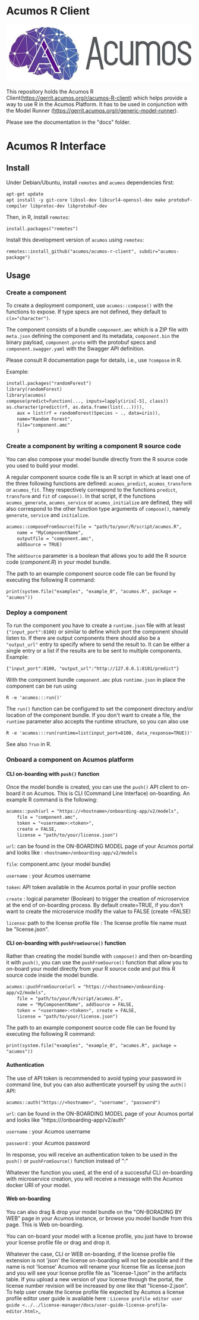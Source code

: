 <!---
.. ===============LICENSE_START=======================================================
.. Acumos CC-BY-4.0
.. ===================================================================================
.. Copyright (C) 2017-2018 AT&T Intellectual Property & Tech Mahindra. All rights reserved.
.. ===================================================================================
.. This Acumos documentation file is distributed by AT&T and Tech Mahindra
.. under the Creative Commons Attribution 4.0 International License (the "License");
.. you may not use this file except in compliance with the License.
.. You may obtain a copy of the License at
..
.. http://creativecommons.org/licenses/by/4.0
..
.. This file is distributed on an "AS IS" BASIS,
.. WITHOUT WARRANTIES OR CONDITIONS OF ANY KIND, either express or implied.
.. See the License for the specific language governing permissions and
.. limitations under the License.
.. ===============LICENSE_END=========================================================
-->

# Acumos R Client
![Acumoslogo](/docs/images/Acumos_logo_white.png)


 This repository holds the Acumos R Client(https://gerrit.acumos.org/r/acumos-R-client) which helps provide a way to use R in the Acumos Platform.
 It has to be used in conjunction with the Model Runner (https://gerrit.acumos.org/r/generic-model-runner).


Please see the documentation in the "docs" folder.

# Acumos R Interface

## Install

Under Debian/Ubuntu, install `remotes` and `acumos` dependencies first:

    apt-get update
	apt install -y git-core libssl-dev libcurl4-openssl-dev make protobuf-compiler libprotoc-dev libprotobuf-dev

Then, in R, install `remotes`:

    install.packages("remotes")

Install this development version of `acumos` using `remotes`:

    remotes::install_github("acumos/acumos-r-client", subdir="acumos-package")

## Usage

### Create a component

To create a deployment component, use `acumos::compose()` with the functions to expose. If type specs are not defined, they default to `c(x="character")`.

The component consists of a bundle `component.amc` which is a ZIP file with `meta.json` defining the component and its metadata, `component.bin` the binary payload, `component.proto` with the protobuf specs
and `component.swagger.yaml` with the Swagger API definition.

Please consult R documentation page for details, i.e., use `?compose` in R.

Example:
    
    install.packages("randomForest")
    library(randomForest)
    library(acumos)
    compose(predict=function(..., inputs=lapply(iris[-5], class)) as.character(predict(rf, as.data.frame(list(...)))),
        aux = list(rf = randomForest(Species ~ ., data=iris)),
        name="Random Forest",
        file="component.amc"
        )

### Create a component by writing a component R source code

You can also compose your model bundle directly from the R source code you used to build your model.

A regular component source code file is an R script in which at least one of the three following functions are defined:
`acumos_predict`, `acumos_transform` or `acumos_fit`. They respectively correspond to the functions `predict`, `transform`
and `fit` of `compose()`. In that script, if the functions `acumos_generate`, `acumos_service` or `acumos_initialize` are defined,
they will also correspond to the other function type arguments of `compose()`, namely `generate`, `service` and `initialize`.

    acumos::composeFromSource(file = "path/to/your/R/script/acumos.R",
        name = "MyComponentName",
        outputfile = "component.amc",
        addSource = TRUE)

The `addSource` parameter is a boolean that allows you to add the R source code (*component.R*) in your model bundle.

The path to an example component source code file can be found by executing the following R command:

    print(system.file("examples", "example_0", "acumos.R", package = "acumos"))

### Deploy a component

To run the component you have to create a `runtime.json` file with at least `{"input_port":8100}` or similar to define which port the component should listen to. If there are output components there should also be a `"output_url"` entry to specify where to send the result to. It can be either a single entry or a list if the results are to be sent to multiple components. Example:

    {"input_port":8100, "output_url":"http://127.0.0.1:8101/predict"}

With the component bundle `component.amc` plus `runtime.json` in place the component can be run using

    R -e 'acumos:::run()'

The `run()` function can be configured to set the component directory and/or location of the component bundle. If you don't want to create a file, the `runtime` parameter also accepts the runtime structure, so you can also use

    R -e 'acumos:::run(runtime=list(input_port=8100, data_response=TRUE))'

See also `?run` in R.

### Onboard a component on Acumos platform

#### CLI on-boarding with `push()` function

Once the model bundle is created, you can use the `push()` API client to on-board it on Acumos. This is CLI
(Command Line Interface) on-boarding. An example R command is the following:

    acumos::push(url = "https://<hostname>/onboarding-app/v2/models",
        file = "component.amc",
        token = "<username>:<token>",
        create = FALSE,
        license = "path/to/your/license.json")

`url`: can be found in the ON-BOARDING MODEL page of your Acumos portal and looks like :
`<hostname>/onboarding-app/v2/models`

`file`: component.amc (your model bundle)

`username` : your Acumos username

`token`: API token available in the Acumos portal in your profile section

`create` : logical parameter (Boolean) to trigger the creation of microservice at the end of
on-boarding process. By default create=TRUE, if you don't want to create the microservice modify the
value to FALSE (create =FALSE)

`license`: path to the license profile file : The license profile file name must be "license.json".

#### CLI on-boarding with `pushFromSource()` function

Rather than creating the model bundle with `compose()` and then on-boarding it with `push()`, you can use the
`pushFromSource()` function that allow you to on-board your model directly from your R source code and put this R
source code inside the model bundle.

	acumos::pushFromSource(url = "https://<hostname>/onboarding-app/v2/models",
		file = "path/to/your/R/script/acumos.R",
		name = "MyComponentName", addSource = FALSE,
		token = "<username>:<token>", create = FALSE,
		license = "path/to/your/license.json")

The path to an example component source code file can be found by executing the following R command:

	print(system.file("examples", "example_0", "acumos.R", package = "acumos"))

#### Authentication

The use of API token is recommended to avoid typing your password in command line, but you can also authenticate yourself by using the `auth()` API:

	acumos::auth("https://<hostname>", "username", "password")

`url`: can be found in the ON-BOARDING MODEL page of your Acumos portal and looks like "https://<hostname>/onboarding-app/v2/auth"

`username` : your Acumos username

`password` : your Acumos password

In response, you will receive an authentication token to be used in the `push()` or `pushFromSource()` function instead of "<username>:<token>"

Whatever the function you used, at the end of a successful CLI on-boarding with microservice creation, you will receive a message with the Acumos docker URI
of your model.

#### Web on-boarding

You can also drag & drop your model bundle on the "ON-BORADING BY WEB" page in your Acumos instance,
or browse you model bundle from this page. This is Web on-boarding.

You can on-board your model with a license profile, you just have to browse your license profile file or drag and drop it.

Whatever the case, CLI or WEB on-boarding, if the license profile file extension is not 'json' the license
on-boarding will not be possible and if the name is not 'license' Acumos will rename your license
file as license.json and you will see your license profile file as "license-1.json" in the artifacts table.
If you upload a new version of your license through the portal, the license number revision will be
increased by one like that "license-2.json". To help user create the license profile file expected by Acumos
a license profile editor user guide is available here : `License profile editor user guide <../../license-manager/docs/user-guide-license-profile-editor.html>`_

